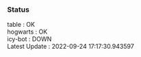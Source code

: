 ### Status


table : OK  
hogwarts : OK  
icy-bot : DOWN  
Latest Update : 2022-09-24 17:17:30.943597
